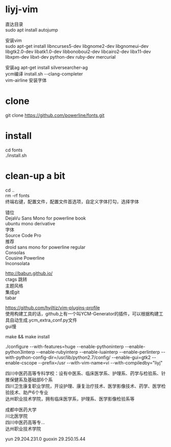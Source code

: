 # liyj-vim
直达目录  
sudo apt install autojump  
  
安装vim  
 sudo apt-get install libncurses5-dev libgnome2-dev libgnomeui-dev libgtk2.0-dev libatk1.0-dev libbonoboui2-dev libcairo2-dev libx11-dev libxpm-dev libxt-dev python-dev ruby-dev mercurial  
  
安装ag     apt-get install silversearcher-ag  
ycm编译  install.sh --clang-completer  
vim-airline 安装字体  
# clone  
git clone https://github.com/powerline/fonts.git  
# install  
cd fonts  
./install.sh  
# clean-up a bit  
cd ..  
rm -rf fonts  
终端右键，配置文件，配置文件首选项，自定义字体打勾，选择字体  
  
错位  
DejaVu Sans Mono for powerline book  
ubuntu mono derivative  
字体  
Source Code Pro  
推荐  
droid sans mono for powerline regular  
Consolas  
Cousine Powerline  
Inconsolata  
  
http://babun.github.io/  
ctags 跳转  
主题风格  
集成git  
tabar  
  
https://github.com/hyiltiz/vim-plugins-profile  
使用构建工具的话，github上有一个叫YCM-Generator的插件，可以根据构建工具自动生成.ycm_extra_conf.py文件  
gui慢  
  
make && make install  
  
./configure --with-features=huge --enable-pythoninterp --enable-python3interp --enable-rubyinterp --enable-luainterp --enable-perlinterp --with-python-config-dir=/usr/lib/python2.7/config/ --enable-gui=gtk2 --enable-cscope --prefix=/usr --with-vim-name=vi --with-compiledby="liyj"  
  
四川中医药高等专科学校：设有中医系、临床医学系、护理系、药学与检验系、针推保健系及基础部6个系  
四川卫生康复职业学院，开设护理、康复治疗技术、医学影像技术、药学、医学检验技术、助产6个专业  
达州职业技术学院，拥有临床医学系，护理系、医学影像检验系等  
	
成都中医药大学  
川北医学院  
四川中医药高等专...  
达州职业技术学院  

yun     29.204.231.0
guoxin  29.250.15.44
